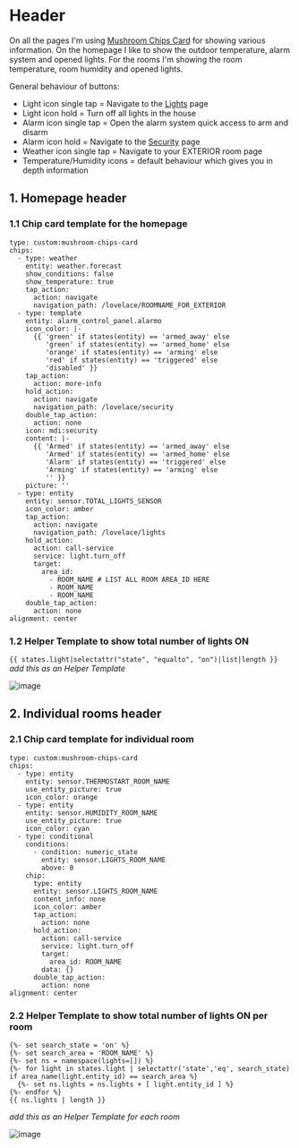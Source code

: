 # Header

On all the pages I'm using [Mushroom Chips Card](https://github.com/piitaya/lovelace-mushroom/blob/main/docs/cards/chips.md) for showing various information. On the homepage I like to show the outdoor temperature, alarm system and opened lights. For the rooms I'm showing the room temperature, room humidity and opened lights.

General behaviour of buttons:

- Light icon single tap = Navigate to the [Lights](https://github.com/gravelfreeman/graphite-dashboard-mobile/blob/main/docs/lights.md) page
- Light icon hold = Turn off all lights in the house
- Alarm icon single tap = Open the alarm system quick access to arm and disarm
- Alarm icon hold = Navigate to the [Security](https://github.com/gravelfreeman/graphite-dashboard-mobile/blob/main/docs/security.md) page
- Weather icon single tap = Navigate to your EXTERIOR room page
- Temperature/Humidity icons = default behaviour which gives you in depth information

## 1. Homepage header

### 1.1 Chip card template for the homepage

```
type: custom:mushroom-chips-card
chips:
  - type: weather
    entity: weather.forecast
    show_conditions: false
    show_temperature: true
    tap_action:
      action: navigate
      navigation_path: /lovelace/ROOMNAME_FOR_EXTERIOR
  - type: template
    entity: alarm_control_panel.alarmo
    icon_color: |-
      {{ 'green' if states(entity) == 'armed_away' else 
         'green' if states(entity) == 'armed_home' else
         'orange' if states(entity) == 'arming' else
         'red' if states(entity) == 'triggered' else
         'disabled' }}
    tap_action:
      action: more-info
    hold_action:
      action: navigate
      navigation_path: /lovelace/security
    double_tap_action:
      action: none
    icon: mdi:security
    content: |-
      {{ 'Armed' if states(entity) == 'armed_away' else 
         'Armed' if states(entity) == 'armed_home' else
         'Alarm' if states(entity) == 'triggered' else
         'Arming' if states(entity) == 'arming' else
         '' }}
    picture: ''
  - type: entity
    entity: sensor.TOTAL_LIGHTS_SENSOR
    icon_color: amber
    tap_action:
      action: navigate
      navigation_path: /lovelace/lights
    hold_action:
      action: call-service
      service: light.turn_off
      target:
        area_id:
          - ROOM_NAME # LIST ALL ROOM AREA_ID HERE
          - ROOM_NAME
          - ROOM_NAME
    double_tap_action:
      action: none
alignment: center
```

### 1.2 Helper Template to show total number of lights ON
`{{ states.light|selectattr("state", "equalto", "on")|list|length }}`
_add this as an Helper Template_

![image](https://github.com/gravelfreeman/ha-mobile-dashboard/assets/44218371/a92fad82-7ee5-4d9c-ba0d-4c4c9211804d)

## 2. Individual rooms header

### 2.1 Chip card template for individual room

```
type: custom:mushroom-chips-card
chips:
  - type: entity
    entity: sensor.THERMOSTART_ROOM_NAME
    use_entity_picture: true
    icon_color: orange
  - type: entity
    entity: sensor.HUMIDITY_ROOM_NAME
    use_entity_picture: true
    icon_color: cyan
  - type: conditional
    conditions:
      - condition: numeric_state
        entity: sensor.LIGHTS_ROOM_NAME
        above: 0
    chip:
      type: entity
      entity: sensor.LIGHTS_ROOM_NAME
      content_info: none
      icon_color: amber
      tap_action:
        action: none
      hold_action:
        action: call-service
        service: light.turn_off
        target:
          area_id: ROOM_NAME
        data: {}
      double_tap_action:
        action: none
alignment: center
```

### 2.2 Helper Template to show total number of lights ON per room
```
{%- set search_state = 'on' %}
{%- set search_area = 'ROOM_NAME' %}
{%- set ns = namespace(lights=[]) %}
{%- for light in states.light | selectattr('state','eq', search_state) if area_name(light.entity_id) == search_area %}
  {%- set ns.lights = ns.lights + [ light.entity_id ] %}
{%- endfor %}
{{ ns.lights | length }}
```
_add this as an Helper Template for each room_

![image](https://github.com/gravelfreeman/ha-mobile-dashboard/assets/44218371/a08e106b-d926-4035-b875-f3462882b881)

